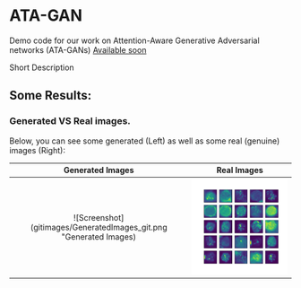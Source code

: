 # ATA-GAN


Demo code for our work on Attention-Aware Generative Adversarial networks (ATA-GANs) <a href="">Available soon </a> <br />


Short Description




## Some Results:



### Generated VS Real images.

Below, you can see some generated (Left) as well as some real (genuine) images (Right): <br />


Generated Images           |  Real Images
:-------------------------:|:-------------------------:
![Screenshot](gitimages/GeneratedImages_git.png "Generated Images) |  ![Screenshot](gitimages/RealImages_git.png "Real Images")
